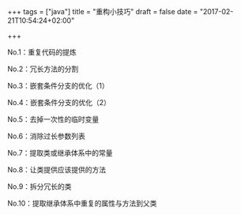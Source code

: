 +++
tags = ["java"]
title = "重构小技巧"
draft = false
date = "2017-02-21T10:54:24+02:00"

+++



No.1：重复代码的提炼

No.2：冗长方法的分割

No.3：嵌套条件分支的优化（1）

No.4：嵌套条件分支的优化（2）

No.5：去掉一次性的临时变量

No.6：消除过长参数列表

No.7：提取类或继承体系中的常量

No.8：让类提供应该提供的方法

No.9：拆分冗长的类

No.10：提取继承体系中重复的属性与方法到父类